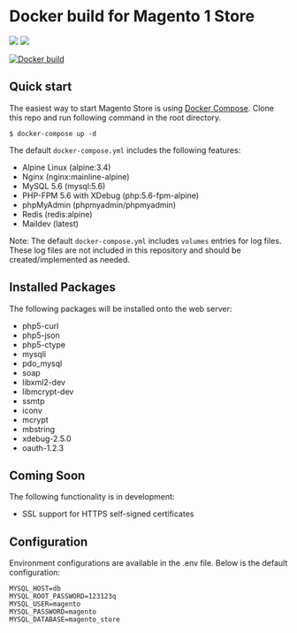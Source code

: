 # Docker build for Magento 1 Store

[![](https://images.microbadger.com/badges/version/rossbrandon/magento-store:alpine-php5.6-nginx.svg)](https://microbadger.com/images/rossbrandon/magento-store:alpine-php5.6-nginx)
[![](https://images.microbadger.com/badges/image/rossbrandon/magento-store:alpine-php5.6-nginx.svg)](https://microbadger.com/images/rossbrandon/magento-store:alpine-php5.6-nginx)

[![Docker build](http://dockeri.co/image/rossbrandon/magento-store)](https://hub.docker.com/r/rossbrandon/magento-store/)

## Quick start

The easiest way to start Magento Store is using [Docker Compose](https://docs.docker.com/compose/). Clone this repo and run following command in the root directory.

~~~
$ docker-compose up -d
~~~

The default `docker-compose.yml` includes the following features:
* Alpine Linux (alpine:3.4)
* Nginx (nginx:mainline-alpine)
* MySQL 5.6 (mysql:5.6)
* PHP-FPM 5.6 with XDebug (php:5.6-fpm-alpine)
* phpMyAdmin (phpmyadmin/phpmyadmin)
* Redis (redis:alpine)
* Maildev (latest)

Note: The default `docker-compose.yml` includes `volumes` entries for log files. These log files are not included in this repository and should be created/implemented as needed.

## Installed Packages

The following packages will be installed onto the web server:

* php5-curl
* php5-json
* php5-ctype
* mysqli
* pdo_mysql
* soap
* libxml2-dev
* libmcrypt-dev
* ssmtp
* iconv
* mcrypt
* mbstring
* xdebug-2.5.0
* oauth-1.2.3

## Coming Soon

The following functionality is in development:

* SSL support for HTTPS self-signed certificates

## Configuration

Environment configurations are available in the .env file. Below is the default configuration:

~~~
MYSQL_HOST=db
MYSQL_ROOT_PASSWORD=123123q
MYSQL_USER=magento
MYSQL_PASSWORD=magento
MYSQL_DATABASE=magento_store
~~~